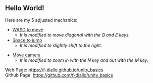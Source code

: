 ## Hello World!  

Here are my 5 adjusted mechanics:
- [WASD to move](buid_webgl_wasd_movement)
    - *It is modified to move diagonal with the Q and E keys.*
- [Space to jump](build_webgl_space2jump)
    - *It is modified to slightly shift to the right.*
<!-- - [Space to shoot]()
    - *It is modified to shoot in other directions with the WASD keys.*
- [Load next scene]()
    - ** -->
- [Move camera](build_webgl_move_camera)
    - *It is modified to zoom in with the N key and out with the M key.*  

Web Page: <https://f-diallo.github.io/unity_basics>  
Github Page: <https://github.com/f-diallo/unity_basics>